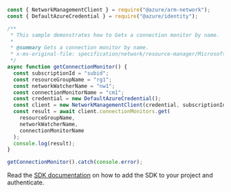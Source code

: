 ```javascript
const { NetworkManagementClient } = require("@azure/arm-network");
const { DefaultAzureCredential } = require("@azure/identity");

/**
 * This sample demonstrates how to Gets a connection monitor by name.
 *
 * @summary Gets a connection monitor by name.
 * x-ms-original-file: specification/network/resource-manager/Microsoft.Network/stable/2021-08-01/examples/NetworkWatcherConnectionMonitorGet.json
 */
async function getConnectionMonitor() {
  const subscriptionId = "subid";
  const resourceGroupName = "rg1";
  const networkWatcherName = "nw1";
  const connectionMonitorName = "cm1";
  const credential = new DefaultAzureCredential();
  const client = new NetworkManagementClient(credential, subscriptionId);
  const result = await client.connectionMonitors.get(
    resourceGroupName,
    networkWatcherName,
    connectionMonitorName
  );
  console.log(result);
}

getConnectionMonitor().catch(console.error);
```

Read the [SDK documentation](https://github.com/Azure/azure-sdk-for-js/blob/%40azure%2Farm-network_28.0.0/sdk/network/arm-network/README.md) on how to add the SDK to your project and authenticate.
